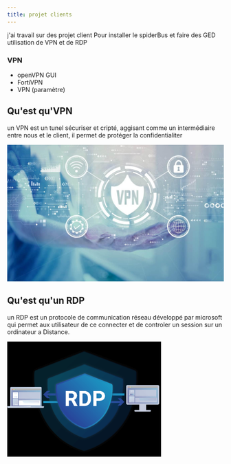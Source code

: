 ```yaml
---
title: projet clients 
---
```


j'ai travail sur des projet client Pour installer le spiderBus et 
faire des GED
utilisation de VPN et de RDP

### VPN 
- openVPN GUI 
- FortiVPN 
- VPN (paramètre)


## Qu'est qu'VPN 

 
 un VPN est un tunel sécuriser et cripté, aggisant comme 
 un intermédiaire entre nous et le client,
 il permet de protéger la confidentialiter 

![VPN](vpn.jpg)
 ## Qu'est qu'un RDP 

 un RDP est un protocole de communication réseau développé par microsoft
qui permet aux utilisateur de ce connecter et de controler un session sur
un ordinateur a Distance.

![RDP](RDP.png)